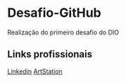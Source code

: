 # Desafio-GitHub
Realização do primeiro desafio do DIO

## Links profissionais
[Linkedin](https://www.linkedin.com/in/maria-s-00a828210/) 
[ArtStation](https://www.artstation.com/megainsanity)
